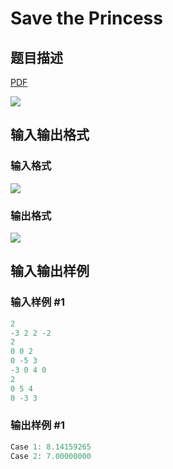 # Save the Princess

## 题目描述

[problemUrl]: https://uva.onlinejudge.org/index.php?option=com_onlinejudge&Itemid=8&category=229&page=show_problem&problem=3072

[PDF](https://uva.onlinejudge.org/external/119/p11921.pdf)

![](https://cdn.luogu.com.cn/upload/vjudge_pic/UVA11921/e3cc710e825af595dd456c523560f4e639a063bd.png)

## 输入输出格式

### 输入格式

![](https://cdn.luogu.com.cn/upload/vjudge_pic/UVA11921/274415f5faaa7edb4b2ae1514ff8bd83682902b2.png)

### 输出格式

![](https://cdn.luogu.com.cn/upload/vjudge_pic/UVA11921/a5445c15af9d5caac65bda61f26d9e2ede4c50b5.png)

## 输入输出样例

### 输入样例 #1

```cpp
2
-3 2 2 -2
2
0 0 2
0 -5 3
-3 0 4 0
2
0 5 4
0 -3 3
```


### 输出样例 #1

```cpp
Case 1: 8.14159265
Case 2: 7.00000000
```


